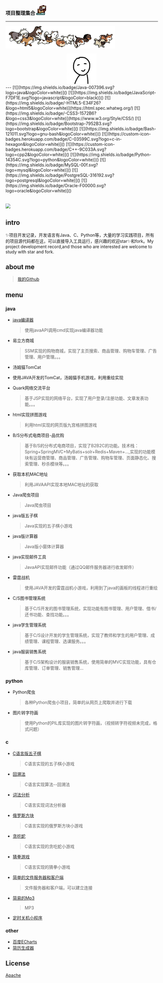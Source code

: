 ### 项目整理集合 <img src="_img/Ship.ico">

---
![](./_img/dogs.gif)

<div align="center">
	<img src="_img/touxiang.jpg" width="100" height="100">
</div>
---
[![](https://img.shields.io/badge/Java-007396.svg?logo=java&logoColor=white)]()
[![](https://img.shields.io/badge/JavaScript-F7DF1E.svg?logo=javascript&logoColor=black)]()
[![](https://img.shields.io/badge/-HTML5-E34F26?&logo=html5&logoColor=white)](https://html.spec.whatwg.org/)
[![](https://img.shields.io/badge/-CSS3-1572B6?&logo=css3&logoColor=white)](https://www.w3.org/Style/CSS/)
[![](https://img.shields.io/badge/Bootstrap-7952B3.svg?logo=bootstrap&logoColor=white)]()
[![](https://img.shields.io/badge/Bash-121011.svg?logo=gnu-bash&logoColor=white)]()
[![](https://custom-icon-badges.herokuapp.com/badge/C-03599C.svg?logo=c-in-hexagon&logoColor=white)]()
[![](https://custom-icon-badges.herokuapp.com/badge/C++-9C033A.svg?logo=cpp2&logoColor=white)]()
[![](https://img.shields.io/badge/Python-14354C.svg?logo=python&logoColor=white)]()
[![](https://img.shields.io/badge/MySQL-00f.svg?logo=mysql&logoColor=white)]()
[![](https://img.shields.io/badge/PostgreSQL-316192.svg?logo=postgresql&logoColor=white)]()
[![](https://img.shields.io/badge/Oracle-F00000.svg?logo=oracle&logoColor=white)]()

[![](https://img.shields.io/badge/GitHub%20Pages-327FC7.svg?logo=github&logoColor=white)]()
---
## intro
✨项目开发记录，开发语言有Java、C、Python等，大量的学习实践项目，所有的项目源代码都在这，可以直接导入工具运行，感兴趣的欢迎star✨和fork。My project development record,and those who are interested are welcome to study with star and fork.
## about me
> [我的Github](https://github.com/wangchuanli001)

## menu
### java
- [java编译器](./java)
	
	> 使用javaAPI调用cmd实现java编译器功能               
- 易立方商城
	
	> SSM实现的购物商城，实现了主页搜索、商品管理、购物车管理、广告管理、用户管理。。。
- 汤姆猫TomCat
- 使用JAVA开发的TomCat，汤姆猫手机游戏，利用重绘实现
- Quark网络交流平台
	
	> 基于JSP实现的网络平台，实现了用户登录/注册功能、文章发表功能。。。
- html实现拼图游戏
	
	> 利用html实现的网页版九宫格拼图游戏 
- B/S分布式电商项目-品优购
	
	> 基于B/S的分布式电商项目，实现了B2B2C的功能。技术栈：Spring+SpringMVC+MyBatis+solr+Redis+Maven+...,实现的功能模块有运营商管理、商品管理、广告管理、购物车管理、页面静态化、搜索管理、秒杀模块等。。。
- 获取本机MAC地址
	
	> 利用JAVAAPI实现本地MAC地址的获取
- Java爬虫项目
	
	> Java爬虫项目
- java版五子棋
	
	> Java实现的五子棋小游戏
- java版计算器
	
	> Java版小窗体计算器
- java实现邮件工具
	
	> JavaAPI实现邮件功能（通过QQ邮件服务器进行收发邮件）
- 雷霆战机
	
	> 使用JAVA开发的雷霆战机小游戏，利用到了java的画板的线程进行重绘
- C/S图书管理系统
	
	> 基于C/S开发的图书管理系统，实现功能有图书管理、用户管理、借书/还书功能、查找功能。。。
- java学生管理系统
	
	>基于C/S设计开发的学生管理系统，实现了教师和学生的用户管理、成绩管理、课程管理、选课服务。。。
- java服装销售系统
	
	>基于C/S架构设计的服装销售系统，使用简单的MVC实现功能，具有仓库管理、订单管理、销售管理...
### python
- Python爬虫
	
	> 各种Python爬虫小项目，简单的从网页上爬取并进行下载
- 图片转字符画
	
	> 使用Python的PIL库实现的图片转字符画，（视频转字符视频未完成，格式问题）
### c
- [C语言版五子棋](./C-小游戏项目)
	
	> C语言实现的五子棋小游戏
- [回溯法](./C-小游戏项目)
	
	> C语言实现算法--回溯法 
- [词法分析](./C-小游戏项目)
	
	> C语言实现词法分析器
- [俄罗斯方块](./C-小游戏项目)
	
	> C语言实现的俄罗斯方块小游戏
- [贪吃蛇](./C-小游戏项目)
	
	> C语言实现的贪吃蛇小游戏
- [猜拳游戏](./C-小游戏项目)
	
	> C语言实现的猜拳小游戏
- [简单的文件服务器和客户端](./c-简单的文件服务器和客户端)
	
	> 文件服务器和客户端，可以建立连接
- [简易的Mp3](./C-简易的Mp3)
	
	> MP3
- [定时关机小程序](./C-小游戏项目)
### other
- [百度ECharts](./html-百度ECharts)
- [简历生成器](./html-简历生成器)

## License

[Apache](../LICENSE)
